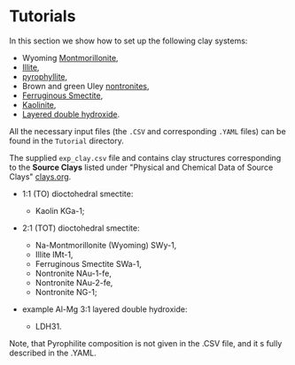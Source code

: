 
# Tutorials

In this section we show how to set up the following clay systems:


 * Wyoming [Montmorillonite](mmt.md),
 * [Illite](imt.md),
 * [pyrophyllite](pyr.md),
 * Brown and green Uley [nontronites](nont.md),
 * [Ferruginous Smectite](swa.md),
 * [Kaolinite](kao.md),
 * [Layered double hydroxide](ldh.md).

All the necessary input files (the `.CSV` and corresponding `.YAML`  files) can be found in the `Tutorial` directory.


The supplied `exp_clay.csv` file and contains clay structures corresponding to the **Source Clays** listed under "Physical and Chemical Data of Source Clays" [clays.org](https://www.clays.org/sourceclays_data/).

* 1:1 (TO) dioctohedral smectite:

    * Kaolin KGa-1;

* 2:1 (TOT) dioctohedral smectite:

    * Na-Montmorillonite (Wyoming) SWy-1,
    * Illite IMt-1,
    * Ferruginous Smectite SWa-1,  
    * Nontronite NAu-1-fe,
    * Nontronite NAu-2-fe,
    * Nontronite NG-1; 

* example Al-Mg 3:1 layered double hydroxide:

    * LDH31.

Note, that Pyrophilite composition is not given in the .CSV file, and it s fully described in the .YAML.

